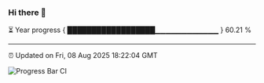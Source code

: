 ### Hi there 👋

⏳ Year progress { ██████████████████▁▁▁▁▁▁▁▁▁▁▁▁ } 60.21 %

---

⏰ Updated on Fri, 08 Aug 2025 18:22:04 GMT

![Progress Bar CI](https://github.com/liununu/liununu/workflows/Progress%20Bar%20CI/badge.svg)
